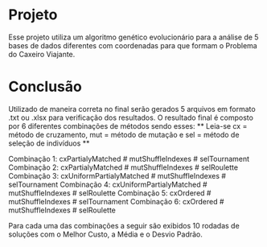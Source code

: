 # Projeto
Esse projeto utiliza um algoritmo genético evolucionário para a análise de 5 bases de dados diferentes com coordenadas para que formam o Problema do Caxeiro Viajante.

# Conclusão
Utilizado de maneira correta no final serão gerados 5 arquivos em formato .txt ou .xlsx para verificação dos resultados.
O resultado final é composto por 6 diferentes combinações de métodos sendo esses: 
** Leia-se cx = método de cruzamento, mut = método de mutação e sel = método de seleção de indivíduos **

Combinação 1: cxPartialyMatched # mutShuffleIndexes # selTournament
Combinação 2: cxPartialyMatched # mutShuffleIndexes # selRoulette
Combinação 3: cxUniformPartialyMatched # mutShuffleIndexes # selTournament
Combinação 4: cxUniformPartialyMatched # mutShuffleIndexes # selRoulette
Combinação 5: cxOrdered # mutShuffleIndexes # selTournament
Combinação 6: cxOrdered # mutShuffleIndexes # selRoulette

Para cada uma das combinações a seguir são exibidos 10 rodadas de soluções com o Melhor Custo, a Média e o Desvio Padrão.
